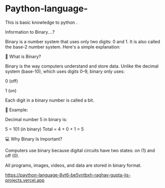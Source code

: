 # Paython-language-
This is basic knowledge to python .

Information to Binary....?

Binary is a number system that uses only two digits: 0 and 1. It is also called the base-2 number system. Here's a simple explanation:


🔢 What is Binary?

Binary is the way computers understand and store data. Unlike the decimal system (base-10), which uses digits 0–9, binary only uses:

0 (off)

1 (on)

Each digit in a binary number is called a bit.


📘 Example:

Decimal number 5 in binary is:

5 = 101 (in binary)
Total = 4 + 0 + 1 = 5

💻 Why Binary Is Important?

Computers use binary because digital circuits have two states: on (1) and off (0).

All programs, images, videos, and data are stored in binary format.


https://paython-language-8vt6-be5yntbxh-raghav-gupta-jis-projects.vercel.app